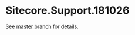 # Sitecore.Support.181026

See [master branch](https://github.com/sitecoresupport/Sitecore.Support.181026) for details.